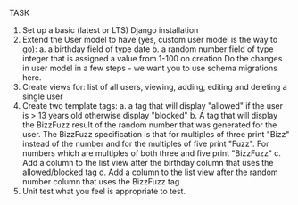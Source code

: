 TASK
1. Set up a basic (latest or LTS) Django installation
2. Extend the User model to have (yes, custom user model is the way to go):
a. a birthday field of type date
b. a random number field of type integer that is assigned a value from 1-100 on creation
Do the changes in user model in a few steps - we want you to use schema migrations here.
3. Create views for: list of all users, viewing, adding, editing and deleting a single user
4. Create two template tags:
a. a tag that will display "allowed" if the user is > 13 years old otherwise display
"blocked"
b. A tag that will display the BizzFuzz result of the random number that was generated
for the user. The BizzFuzz specification is that for multiples of three print "Bizz" instead of the
number and for the multiples of five print "Fuzz". For numbers which are multiples of both three
and five print "BizzFuzz"
c. Add a column to the list view after the birthday column that uses the allowed/blocked
tag
d. Add a column to the list view after the random number column that uses the
BizzFuzz tag
5. Unit test what you feel is appropriate to test.
